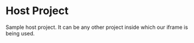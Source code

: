 # Host Project

Sample host project. It can be any other project inside which our iframe is being used.